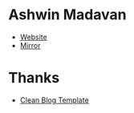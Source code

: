 # Ashwin Madavan
* [Website](http://madavan.me)
* [Mirror](http://madavan.com)

# Thanks
* [Clean Blog Template](http://startbootstrap.com/)

